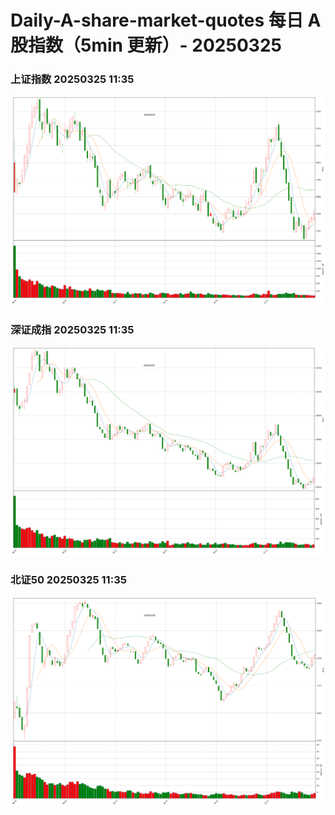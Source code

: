 
# Daily-A-share-market-quotes 每日 A 股指数（5min 更新）- 20250325

### 上证指数 20250325 11:35
![](./fig/2025/3/20250325-sh000001.png)

### 深证成指 20250325 11:35
![](./fig/2025/3/20250325-sz399001.png)

### 北证50 20250325 11:35
![](./fig/2025/3/20250325-bj899050.png)
